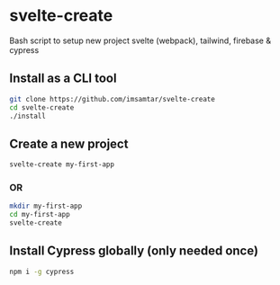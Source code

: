
# svelte-create

Bash script to setup new project svelte (webpack), tailwind, firebase & cypress

## Install as a CLI tool

```bash
git clone https://github.com/imsamtar/svelte-create
cd svelte-create
./install
```

## Create a new project

```bash
svelte-create my-first-app
```

### OR

```bash
mkdir my-first-app
cd my-first-app
svelte-create
```

## Install Cypress globally (only needed once)

```bash
npm i -g cypress
```

